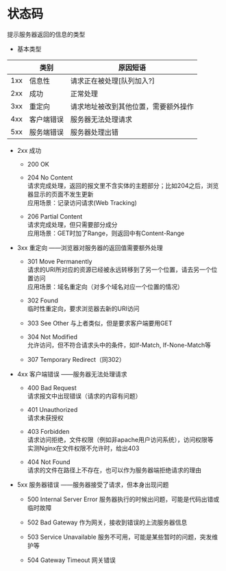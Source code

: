 # 状态码
提示服务器返回的信息的类型
- 基本类型

| |类别 |原因短语|
|-------|-------|-----|
|1xx|信息性|请求正在被处理[队列加入?]
|2xx|成功|正常处理
|3xx|重定向|请求地址被改到其他位置，需要额外操作
|4xx|客户端错误|服务器无法处理请求
|5xx|服务端错误|服务器处理出错

- 2xx 成功
    - 200 OK
    - 204 No Content  
   请求完成处理，返回的报文里不含实体的主题部分；比如204之后，浏览器显示的页面不发生更新  
   应用场景：记录访问请求(Web Tracking)
   
   - 206 Partial Content  
   请求完成处理，但只需要部分成分  
   应用场景：GET时加了Range，则返回中有Content-Range
   
- 3xx 重定向 ——浏览器对服务器的返回值需要额外处理
    - 301 Move Permanently  
    请求的URI所对应的资源已经被永远转移到了另一个位置，请去另一个位置访问  
    应用场景：域名重定向（对多个域名对应一个位置的情况）
    
    - 302 Found  
    临时性重定向，要求浏览器去新的URI访问
    
    - 303 See Other
    与上者类似，但是要求客户端要用GET
    
    - 304 Not Modified  
    允许访问，但不符合请求头中的条件，如If-Match, If-None-Match等
    
    - 307 Temporary Redirect（同302）
    
- 4xx 客户端错误 ——服务器无法处理请求
    - 400 Bad Request  
    请求报文中出现错误（请求的内容有问题）
    
    - 401 Unauthorized  
    请求未获授权
    
    - 403 Forbidden  
    请求访问拒绝，文件权限（例如非apache用户访问系统），访问权限等  
    实测Nginx在文件权限不允许时，给出403
    
    - 404 Not Found  
    请求的文件在路径上不存在，也可以作为服务器端拒绝请求的理由
    
- 5xx 服务器错误 ——服务器接受了请求，但本身出现问题
    - 500 Internal Server Error 
    服务器执行的时候出问题，可能是代码出错或临时故障
    - 502 Bad Gateway
    作为网关，接收到错误的上流服务器信息  
    
    - 503 Service Unavailable
    服务不可用，可能是某些暂时的问题，突发维护等
    - 504 Gateway Timeout 网关错误
    